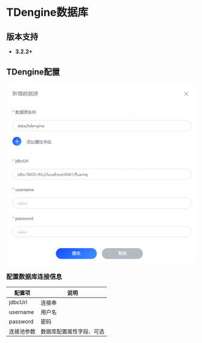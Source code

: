# TDengine数据库
## 版本支持
- **3.2.2+**

## TDengine配置

![img_tdengine.png](../../../assets/images/gzyq/source/img_tdengine.png)

### 配置数据库连接信息
| 配置项      | 说明           |
|----------|--------------|
| jdbcUrl  | 连接串          |
| username | 用户名          |
| password | 密码           |
| 连接池参数    | 数据库配置属性字段、可选 |

